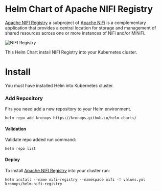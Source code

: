 # Helm Chart of Apache NIFI Registry

[Apache NIFI Registry](https://nifi.apache.org/registry.html) a subproject of [Apache NiFi](https://nifi.apache.org) is a complementary application that provides a central location for storage and management of shared resources across one or more instances of NiFi and/or MiNiFi.

![](https://nifi.apache.org/assets/images/registry-logo.png?raw=true "NIFI Registry")

This Helm Chart install NIFI Registry into your Kubernetes cluster.

# Install 

You must have installed Helm into Kubernetes cluster.


### Add Repository

Firs you need add a new repository to your Helm environment.

```
helm repo add kronops https://kronops.github.io/helm-charts/
```

#### Validation

Validate repo added run command:

```
helm repo list
```

#### Deploy

To install [Apache NIFI Registry](https://nifi.apache.org/registry.html) into your cluster run:

```
helm install --name nifi-registry --namespace nifi -f values.yml kronops/helm-nifi-registry
```

